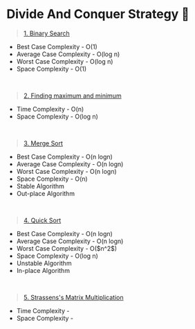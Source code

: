 # Divide And Conquer Strategy 🍕

><a href="https://github.com/Shubx10/Algorithms/blob/main/DAC/BinarySearch.cpp">1. Binary Search</a><br>
<ul>
  <li>Best Case Complexity - O(1)</li>
  <li>Average Case Complexity - O(log n)</li>
  <li>Worst Case Complexity - O(log n)</li>
  <li>Space Complexity - O(1)</li>
</ul>
<br>

><a href="https://github.com/Shubx10/Algorithms/blob/main/DAC/MinMax.cpp">2. Finding maximum and minimum</a><br>
<ul>
  <li>Time Complexity - O(n)</li>
  <li>Space Complexity - O(log n)</li>
</ul>
<br>

><a href="https://github.com/Shubx10/Algorithms/blob/main/Sorting/MergeSort.cpp">3. Merge Sort</a><br>
<ul>
    <li>Best Case Complexity - O(n logn)</li>
    <li>Average Case Complexity - O(n logn)</li>
    <li>Worst Case Complexity - O(n logn)</li>
    <li>Space Complexity - O(n)</li>
    <li>Stable Algorithm</li>
    <li>Out-place Algorithm</li>
</ul>
<br>

><a href="https://github.com/Shubx10/Algorithms/blob/main/Sorting/QuickSort.cpp">4. Quick Sort</a><br>
<ul>
    <li>Best Case Complexity - O(n logn)</li>
    <li>Average Case Complexity - O(n logn)</li>
    <li>Worst Case Complexity - O($n^2$)</li>
    <li>Space Complexity - O(log n)</li>
    <li>Unstable Algorithm</li>
    <li>In-place Algorithm</li>
</ul>
<br>

><a href="">5. Strassens's Matrix Multiplication</a><br>
<ul>
  <li>Time Complexity - </li>
  <li>Space Complexity - </li>
</ul>
  
